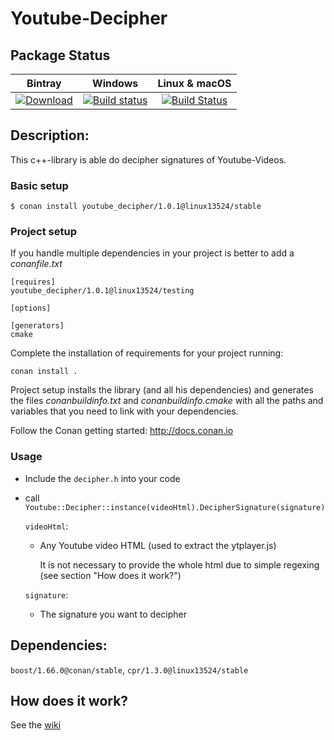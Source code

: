 # Youtube-Decipher
## Package Status

| Bintray | Windows | Linux & macOS |
|:--------:|:---------:|:-----------------:|
|[![Download](https://api.bintray.com/packages/linux13524/conan/youtube_decipher%3Alinux13524/images/download.svg) ](https://bintray.com/linux13524/conan/youtube_decipher%3Alinux13524/_latestVersion)|[![Build status](https://ci.appveyor.com/api/projects/status/e4r4f6521m63o3ws?svg=true)](https://ci.appveyor.com/project/Linux13524/conan-youtube-decipher)|[![Build Status](https://travis-ci.com/Linux13524/conan-youtube_decipher.svg?branch=testing%2F1.0.1)](https://travis-ci.com/Linux13524/conan-youtube_decipher)|

## Description:
This c++-library is able do decipher signatures of Youtube-Videos.

### Basic setup

    $ conan install youtube_decipher/1.0.1@linux13524/stable

### Project setup

If you handle multiple dependencies in your project is better to add a *conanfile.txt*

    [requires]
    youtube_decipher/1.0.1@linux13524/testing

    [options]

    [generators]
    cmake

Complete the installation of requirements for your project running:</small></span>

    conan install .

Project setup installs the library (and all his dependencies) and generates the files *conanbuildinfo.txt* and *conanbuildinfo.cmake*
with all the paths and variables that you need to link with your dependencies.

Follow the Conan getting started: http://docs.conan.io

### Usage

- Include the `decipher.h` into your code
- call `Youtube::Decipher::instance(videoHtml).DecipherSignature(signature)`

   `videoHtml`: 
   - Any Youtube video HTML (used to extract the ytplayer.js)
      
      It is not necessary to provide the whole html due to simple regexing (see section "How does it work?") 
      
   `signature`:
   - The signature you want to decipher
   
## Dependencies:
`boost/1.66.0@conan/stable`, `cpr/1.3.0@linux13524/stable`

## How does it work?
See the [wiki](https://github.com/Linux13524/Youtube-Decipher/wiki)
